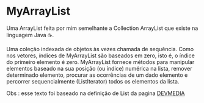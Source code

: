 # MyArrayList



Uma ArrayList feita por mim semelhante a Collection ArrayList que existe na linguagem Java ☕.



Uma coleção indexada de objetos às vezes chamada de sequência. Como nos vetores, índices de MyArrayList são baseados em zero, isto é, o índice do primeiro elemento é zero. MyArrayList fornece métodos para manipular elementos baseado na sua posição (ou índice) numérica na lista, remover determinado elemento, procurar as ocorrências de um dado elemento e percorrer sequencialmente (ListIterator) todos os elementos da lista. 

Obs : esse texto foi baseado na definição de List da pagina [DEVMEDIA](https://www.devmedia.com.br/explorando-a-classe-arraylist-no-java/24298)